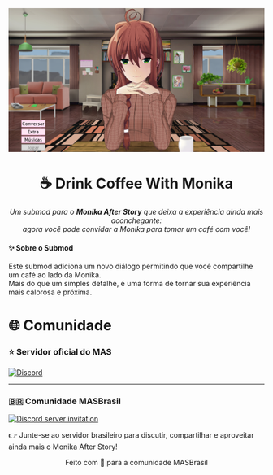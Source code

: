 <p align="center">
  <img src="https://github.com/MASBrasil/DrinkCoffeeWithMonika-PTBR/blob/main/docs/screenshot0007.png" width="600px">
</p>

<h1 align="center">☕ Drink Coffee With Monika</h1>

<p align="center">
  <i>Um submod para o <b>Monika After Story</b> que deixa a experiência ainda mais aconchegante:<br>
  agora você pode convidar a Monika para tomar um café com você!</i>
</p>

#### ✨ Sobre o Submod
Este submod adiciona um novo diálogo permitindo que você compartilhe um café ao lado da Monika.  
Mais do que um simples detalhe, é uma forma de tornar sua experiência mais calorosa e próxima.  

# 🌐 Comunidade

### ⭐ Servidor oficial do MAS
[![Discord](https://discordapp.com/api/guilds/372766620977725441/widget.png?style=banner1)](https://discord.gg/monika-after-story)

---

### 🇧🇷 Comunidade MASBrasil
[![Discord server invitation](https://discordapp.com/api/guilds/1332992827701067786/widget.png?style=banner3)](https://discord.gg/vq5GZBW42R)

👉 Junte-se ao servidor brasileiro para discutir, compartilhar e aproveitar ainda mais o Monika After Story!

<p align="center">
  Feito com 💚 para a comunidade MASBrasil
</p>
